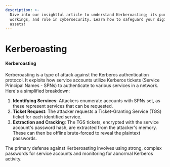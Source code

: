 ```yaml
---
description: >-
  Dive into our insightful article to understand Kerberoasting; its purpose,
  workings, and role in cybersecurity. Learn how to safeguard your digital
  assets!
---
```


# Kerberoasting

#### Kerberoasting

Kerberoasting is a type of attack against the Kerberos authentication protocol. It exploits how service accounts utilize Kerberos tickets (Service Principal Names - SPNs) to authenticate to various services in a network. Here's a simplified breakdown:

1. **Identifying Services**: Attackers enumerate accounts with SPNs set, as these represent services that can be requested.
2. **Ticket Request**: The attacker requests a Ticket-Granting Service (TGS) ticket for each identified service.
3. **Extraction and Cracking**: The TGS tickets, encrypted with the service account's password hash, are extracted from the attacker's memory. These can then be offline brute-forced to reveal the plaintext passwords.

The primary defense against Kerberoasting involves using strong, complex passwords for service accounts and monitoring for abnormal Kerberos activity.
